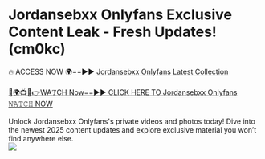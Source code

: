 # Jordansebxx Onlyfans Exclusive Content Leak - Fresh Updates! (cm0kc)

🔥 ACCESS NOW 🌍==►► <a href="https://tinyurl.com/kvy9nzfs" rel="nofollow">Jordansebxx Onlyfans Latest Collection</a>
<br><br>
[🔴🌍📺📱👉WA𝚃CH Now==►► CLICK HERE TO Jordansebxx Onlyfans 𝚆𝙰𝚃𝙲𝙷 NOW](https://tinyurl.com/kvy9nzfs)
<br><br>
Unlock Jordansebxx Onlyfans's private videos and photos today! Dive into the newest 2025 content updates and explore exclusive material you won’t find anywhere else.
<br>
<a href="https://tinyurl.com/kvy9nzfs" rel="nofollow" data-target="animated-image.originalLink"><img src="https://camo.githubusercontent.com/8a4f000d20f83aca3bf7ec5f350d767afa0574a8a352519fd8cfa583a6f93a33/68747470733a2f2f692e696d6775722e636f6d2f644a486b345a712e676966" data-canonical-src="https://i.imgur.com/dJHk4Zq.gif" style="max-width: 100%; display: inline-block;" data-target="animated-image.originalImage"></a>
<br>
